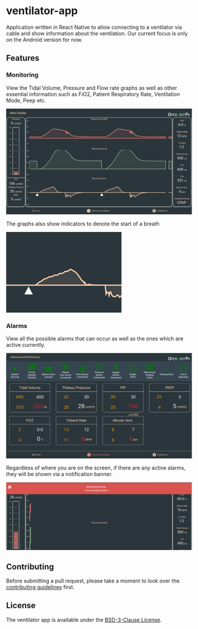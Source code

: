 # ventilator-app

Application written in React Native to allow connecting to a ventilator via cable and show information about the ventilation. Our current focus is only on the Android version for now.

## Features

### Monitoring

View the Tidal Volume, Pressure and Flow rate graphs as well as other essential information such as FiO2, Patient Respiratory Rate, Ventilation Mode, Peep etc.

![monitoring-screen](./img/monitoring-screen.png)

The graphs also show indicators to denote the start of a breath

![breath-indicator](./img/breath-indicator.png)

### Alarms

View all the possible alarms that can occur as well as the ones which are active currently.

![alarms-screen](./img/alarms-screen.png)

Regardless of where you are on the screen, if there are any active alarms, they will be shown via a notification banner.

![alarms-banner](./img/alarms-banner.png)

## Contributing

Before submitting a pull request, please take a moment to look over the [contributing guidelines](./CONTRIBUTING.md) first.

## License

The ventilator app is available under the [BSD-3-Clause License](./LICENSE).
